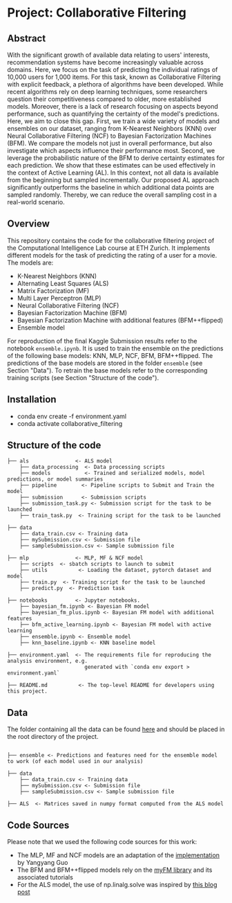 # Project: Collaborative Filtering

## Abstract
With the significant growth of available data relating to users' interests, recommendation systems have become increasingly valuable across domains. Here, we focus on the task of predicting the individual ratings of 10,000 users for 1,000 items. For this task, known as Collaborative Filtering with explicit feedback, a plethora of algorithms have been developed. While recent algorithms rely on deep learning techniques, some researchers question their competitiveness compared to older, more established models. Moreover, there is a lack of research focusing on aspects beyond performance, such as quantifying the certainty of the model's predictions. Here, we aim to close this gap. First, we train a wide variety of models and ensembles on our dataset, ranging from K-Nearest Neighbors (KNN) over Neural Collaborative Filtering (NCF) to Bayesian Factorization Machines (BFM). We compare the models not just in overall performance, but also investigate which aspects influence their performance most. Second, we leverage the probabilistic nature of the BFM to derive certainty estimates for each prediction. We show that these estimates can be used effectively in the context of Active Learning (AL). In this context, not all data is available from the beginning but sampled incrementally. Our proposed AL approach significantly outperforms the baseline in which additional data points are sampled randomly. Thereby, we can reduce the overall sampling cost in a real-world scenario.

## Overview

This repository contains the code for the collaborative filtering project of the Computational Intelligence Lab course at ETH Zurich.
It implements different models for the task of predicting the rating of a user for a movie. The models are:
- K-Nearest Neighbors (KNN)
- Alternating Least Squares (ALS)
- Matrix Factorization (MF)
- Multi Layer Perceptron (MLP)
- Neural Collaborative Filtering (NCF)
- Bayesian Factorization Machine (BFM)
- Bayesian Factorization Machine with additional features (BFM++flipped)
- Ensemble model

For reproduction of the final Kaggle Submission results refer to the notebook `ensemble.ipynb`. It is used to train the ensemble on the predictions of the following base models: KNN, MLP, NCF, BFM, BFM++flipped. The predictions of the base models are stored in the folder `ensemble` (see Section "Data"). To retrain the base models refer to the corresponding training scripts (see Section "Structure of the code").


## Installation
- conda env create -f environment.yaml
- conda activate collaborative_filtering

## Structure of the code
```
├── als               <- ALS model
    ├── data_processing  <- Data processing scripts
    ├── models           <- Trained and serialized models, model predictions, or model summaries
    ├── pipeline        <- Pipeline scripts to Submit and Train the model
    ├── submission      <- Submission scripts
    ├── submission_task.py <- Submission script for the task to be launched
    ├── train_task.py  <- Training script for the task to be launched

├── data
    ├── data_train.csv <- Training data
    ├── mySubmission.csv <- Submission file
    ├── sampleSubmission.csv <- Sample submission file

├── mlp               <- MLP, MF & NCF model
    ├── scripts  <- sbatch scripts to launch to submit
    ├── utils          <- Loading the dataset, pytorch dataset and model
    ├── train.py  <- Training script for the task to be launched
    ├── predict.py  <- Prediction task

├── notebooks         <- Jupyter notebooks. 
    ├── bayesian_fm.ipynb <- Bayesian FM model
    ├── bayesian_fm_plus.ipynb <- Bayesian FM model with additional features
    ├── bfm_active_learning.ipynb <- Bayesian FM model with active learning
    ├── ensemble.ipynb <- Ensemble model
    ├── knn_baseline.ipynb <- KNN baseline model

├── environment.yaml  <- The requirements file for reproducing the analysis environment, e.g.
                         generated with `conda env export > environment.yaml`

├── README.md          <- The top-level README for developers using this project.

```

## Data
The folder containing all the data can be found [here](https://polybox.ethz.ch/index.php/s/tFQYOGEcoEQeeJb) and should be placed in the root directory of the project.

```

├── ensemble <- Predictions and features need for the ensemble model to work (of each model used in our analysis)

├── data
    ├── data_train.csv <- Training data
    ├── mySubmission.csv <- Submission file
    ├── sampleSubmission.csv <- Sample submission file

├── ALS  <- Matrices saved in numpy format computed from the ALS model
```

## Code Sources
Please note that we used the following code sources for this work:
- The MLP, MF and NCF models are an adaptation of the [implementation](https://github.com/guoyang9/NCF) by Yangyang Guo
- The BFM and BFM++flipped models rely on the [myFM library](https://myfm.readthedocs.io/en/stable/index.html) and its associated tutorials
- For the ALS model, the use of np.linalg.solve was inspired by [this blog post](https://github.com/benlindsay/als-wr-tutorial/blob/master/modified_notebook.ipynb)
